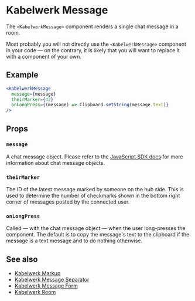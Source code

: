 # Kabelwerk Message

The `<KabelwerkMessage>` component renders a single chat message in a room.

Most probably you will not directly use the `<KabelwerkMessage>` component in your code — on the contrary, it is likely that you will want to replace it with a component of your own.

## Example

```jsx
<KabelwerkMessage
  message={message}
  theirMarker={42}
  onLongPress={(message) => Clipboard.setString(message.text)}
/>
```

## Props

### `message`

A chat message object. Please refer to the [JavaScript SDK docs](https://docs.kabelwerk.io/js/messages) for more information about chat message objects.

### `theirMarker`

The ID of the latest message marked by someone on the hub side. This is used to determine the number of checkmarks shown in the bottom right corner of messages posted by the connected user.

### `onLongPress`

Called — with the chat message object — when the user long-presses the component. The default is to copy the message's text to the clipboard if the message is a text message and to do nothing otherwise.

## See also

- [Kabelwerk Markup](./KabelwerkMarkup.md)
- [Kabelwerk Message Separator](./KabelwerkMessageSeparator.md)
- [Kabelwerk Message Form](./KabelwerkMessageForm.md)
- [Kabelwerk Room](./KabelwerkRoom.md)
